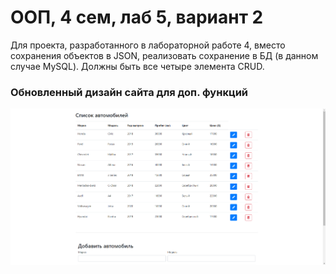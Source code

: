 # ООП, 4 сем, лаб 5, вариант 2
Для проекта, разработанного в лабораторной работе 4, вместо сохранения объектов в JSON, реализовать сохранение в БД (в данном случае MySQL). Должны быть все четыре элемента CRUD.

### Обновленный дизайн сайта для доп. функций
![image](screenshot1.png)
